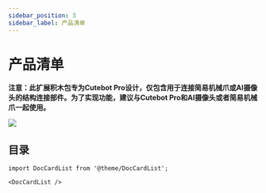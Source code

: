 ```yaml
---
sidebar_position: 3
sidebar_label: 产品清单
---
```


# 产品清单

**注意：此扩展积木包专为Cutebot Pro设计，仅包含用于连接简易机械爪或AI摄像头的结构连接部件。为了实现功能，建议与Cutebot Pro和AI摄像头或者简易机械爪一起使用。**

![](https://wiki-media-ef.oss-cn-hongkong.aliyuncs.com/docs/microbit/microbit-smart-car/microbit-smart-cutebot-pro/cases-libraries/extended-pack/cutebot-pro-blocks-pack/images/cutebot-pro-blocks-pack-list.png)


## 目录

```mdx-code-block
import DocCardList from '@theme/DocCardList';

<DocCardList />
```
